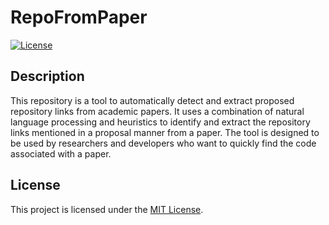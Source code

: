 # RepoFromPaper

[![License](https://img.shields.io/badge/license-MIT-blue.svg)](LICENSE)

## Description

This repository is a tool to automatically detect and extract proposed repository links from academic papers. It uses a combination of natural language processing and heuristics to identify and extract the repository links mentioned in a proposal manner from a paper. The tool is designed to be used by researchers and developers who want to quickly find the code associated with a paper.

## License

This project is licensed under the [MIT License](LICENSE).
